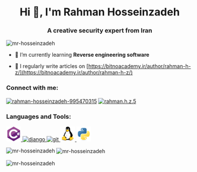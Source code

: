 <h1 align="center">Hi 👋, I'm Rahman Hosseinzadeh</h1>
<h3 align="center">A creative security expert from Iran</h3>

<p align="left"> <img src="https://komarev.com/ghpvc/?username=mr-hosseinzadeh&label=Profile%20views&color=0e75b6&style=flat" alt="mr-hosseinzadeh" /> </p>

- 🌱 I’m currently learning **Reverse engineering software**

- 📝 I regularly write articles on [https://bitnoacademy.ir/author/rahman-h-z/](https://bitnoacademy.ir/author/rahman-h-z/)

<h3 align="left">Connect with me:</h3>
<p align="left">
<a href="https://linkedin.com/in/rahman-hosseinzadeh-995470315" target="blank"><img align="center" src="https://raw.githubusercontent.com/rahuldkjain/github-profile-readme-generator/master/src/images/icons/Social/linked-in-alt.svg" alt="rahman-hosseinzadeh-995470315" height="30" width="40" /></a>
<a href="https://instagram.com/rahman.h.z.5" target="blank"><img align="center" src="https://raw.githubusercontent.com/rahuldkjain/github-profile-readme-generator/master/src/images/icons/Social/instagram.svg" alt="rahman.h.z.5" height="30" width="40" /></a>
</p>

<h3 align="left">Languages and Tools:</h3>
<p align="left"> <a href="https://www.w3schools.com/cs/" target="_blank" rel="noreferrer"> <img src="https://raw.githubusercontent.com/devicons/devicon/master/icons/csharp/csharp-original.svg" alt="csharp" width="40" height="40"/> </a> <a href="https://www.djangoproject.com/" target="_blank" rel="noreferrer"> <img src="https://cdn.worldvectorlogo.com/logos/django.svg" alt="django" width="40" height="40"/> </a> <a href="https://git-scm.com/" target="_blank" rel="noreferrer"> <img src="https://www.vectorlogo.zone/logos/git-scm/git-scm-icon.svg" alt="git" width="40" height="40"/> </a> <a href="https://www.linux.org/" target="_blank" rel="noreferrer"> <img src="https://raw.githubusercontent.com/devicons/devicon/master/icons/linux/linux-original.svg" alt="linux" width="40" height="40"/> </a> <a href="https://www.python.org" target="_blank" rel="noreferrer"> <img src="https://raw.githubusercontent.com/devicons/devicon/master/icons/python/python-original.svg" alt="python" width="40" height="40"/> </a> </p>

<p><img align="left" src="https://github-readme-stats.vercel.app/api/top-langs?username=mr-hosseinzadeh&show_icons=true&locale=en&layout=compact" alt="mr-hosseinzadeh" /></p>

<p>&nbsp;<img align="center" src="https://github-readme-stats.vercel.app/api?username=mr-hosseinzadeh&show_icons=true&locale=en" alt="mr-hosseinzadeh" /></p>

<p><img align="center" src="https://github-readme-streak-stats.herokuapp.com/?user=mr-hosseinzadeh&" alt="mr-hosseinzadeh" /></p>
